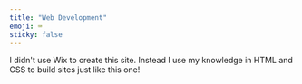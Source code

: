 ```yaml
---
title: "Web Development"
emoji: ⌨️
sticky: false
---
```


I didn't use Wix to create this site. Instead I use my knowledge in HTML and CSS to build sites just like this one!
